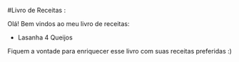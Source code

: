 #Livro de Receitas :

Olá! Bem vindos ao meu livro de receitas:

- Lasanha 4 Queijos

Fiquem a vontade para enriquecer esse livro com suas receitas preferidas :)
